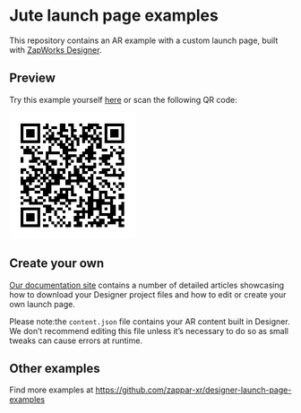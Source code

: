 # Jute launch page examples

This repository contains an AR example with a custom launch page, built with [ZapWorks Designer](https://zap.works/designer/).

## Preview

Try this example yourself [here](https://zappar-xr.github.io/designer-launch-page-examples-lisbon/) or scan the following QR code:

![Preview QR Code"](preview-qr-code.png)

## Create your own

[Our documentation site](https://docs.zap.works/designer/getting-started/) contains a number of detailed articles showcasing how to download your Designer project files and how to edit or create your own launch page.

Please note:the `content.json` file contains your AR content built in Designer. We don’t recommend editing this file unless it’s necessary to do so as small tweaks can cause errors at runtime. 

## Other examples

Find more examples at https://github.com/zappar-xr/designer-launch-page-examples
